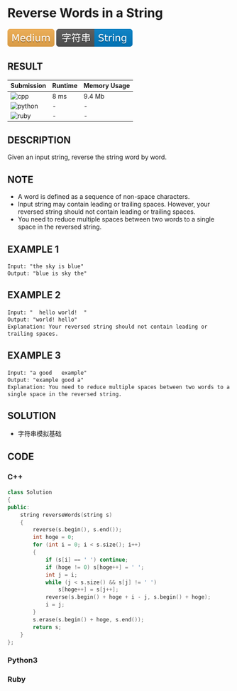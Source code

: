 # Reverse Words in a String

![Medium](../../materials/-Medium-f0ad4e.svg) ![String](../../materials/字符串-String-007ec6.svg)

## RESULT

| Submission                                                        | Runtime | Memory Usage |
| ----------------------------------------------------------------- | ------- | ------------ |
| ![cpp](https://img.shields.io/badge/leetcode151-cpp-f34b7d.svg)   | 8 ms    | 9.4 Mb       |
| ![python](https://img.shields.io/badge/leetcode151-py-3572A5.svg) | -       | -            |
| ![ruby](https://img.shields.io/badge/leetcode151-rb-701516.svg)   | -       | -            |

## DESCRIPTION

Given an input string, reverse the string word by word.

## NOTE

* A word is defined as a sequence of non-space characters.
* Input string may contain leading or trailing spaces. However, your reversed string should not contain leading or trailing spaces.
* You need to reduce multiple spaces between two words to a single space in the reversed string.

## EXAMPLE 1

```plain
Input: "the sky is blue"
Output: "blue is sky the"
```

## EXAMPLE 2

```plain
Input: "  hello world!  "
Output: "world! hello"
Explanation: Your reversed string should not contain leading or trailing spaces.
```

## EXAMPLE 3

```plain
Input: "a good   example"
Output: "example good a"
Explanation: You need to reduce multiple spaces between two words to a single space in the reversed string.
```

## SOLUTION

* 字符串模拟基础

## CODE

### C++

```cpp
class Solution
{
public:
    string reverseWords(string s)
    {
        reverse(s.begin(), s.end());
        int hoge = 0;
        for (int i = 0; i < s.size(); i++)
        {
            if (s[i] == ' ') continue;
            if (hoge != 0) s[hoge++] = ' ';
            int j = i;
            while (j < s.size() && s[j] != ' ')
                s[hoge++] = s[j++];
            reverse(s.begin() + hoge + i - j, s.begin() + hoge);
            i = j;
        }
        s.erase(s.begin() + hoge, s.end());
        return s;
    }
};
```

### Python3

### Ruby
